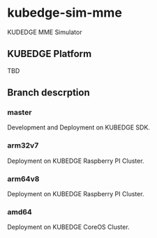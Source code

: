 # kubedge-sim-mme

KUDEDGE MME Simulator

## KUBEDGE Platform

TBD

## Branch descrption

### master

Development and Deployment on KUBEDGE SDK.

### arm32v7

Deployment on KUBEDGE Raspberry PI Cluster.

### arm64v8

Deployment on KUBEDGE Raspberry PI Cluster.

### amd64

Deployment on KUBEDGE CoreOS Cluster.
